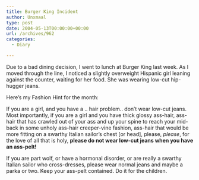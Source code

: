 ```yaml
---
title: Burger King Incident
author: Unxmaal
type: post
date: 2004-05-13T00:00:00+00:00
url: /archives/962
categories:
  - Diary

---
```

Due to a bad dining decision, I went to lunch at Burger King last week. As I moved through the line, I noticed a slightly overweight Hispanic girl leaning against the counter, waiting for her food. She was wearing low-cut hip-hugger jeans.

Here&#8217;s my Fashion Hint for the month:

If you are a girl, and you have a .. hair problem.. don&#8217;t wear low-cut jeans. Most importantly, if you are a girl and you have thick glossy ass-hair, ass-hair that has crawled out of your ass and up your spine to reach your mid-back in some unholy ass-hair creeper-vine fashion, ass-hair that would be more fitting on a swarthy Italian sailor&#8217;s chest [or head], please, _please_, for the love of all that is holy, **please do not wear low-cut jeans when you have an ass-pelt!** 

If you are part wolf, or have a hormonal disorder, or are really a swarthy Italian sailor who cross-dresses, please wear normal jeans and maybe a parka or two. Keep your ass-pelt contained. Do it for the children.